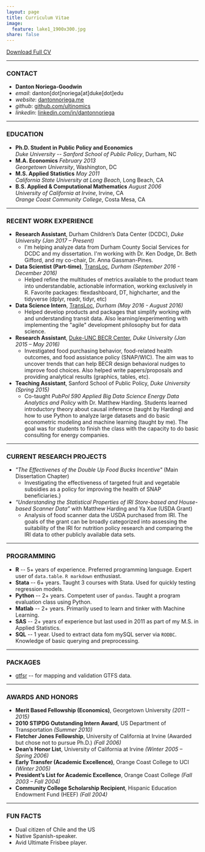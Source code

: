 ```yaml
---
layout: page
title: Curriculum Vitae
image:
  feature: lake1_1900x300.jpg
share: false
---
```


<div>
<a href="https://www.dropbox.com/s/16a96ejiut9o2uy/D_Noriega_CV.pdf?dl=0" class="btn btn-success">Download Full CV</a>  
</div>

---

### CONTACT
- **Danton Noriega-Goodwin**
- *email*: danton[dot]noriega[at]duke[dot]edu
- *website*: [dantonnoriega.me](http://dantonnoriega.me)
- *github*: [github.com/ultinomics](https://github.com/ultinomics)
- *linkedin*: [linkedin.com/in/dantonnoriega](https://www.linkedin.com/in/dantonnoriega)

---

### EDUCATION
- **Ph.D. Student in Public Policy and Economics**  
*Duke University -- Sanford School of Public Policy*, Durham, NC
- **M.A. Economics** *February 2013*  
*Georgetown University*, Washington, DC
- **M.S. Applied Statistics** *May 2011*  
*California State University at Long Beach*, Long Beach, CA
- **B.S. Applied & Computational Mathematics** *August 2006*  
*University of California at Irvine*, Irvine, CA  
*Orange Coast Community College*, Costa Mesa, CA

---

### RECENT WORK EXPERIENCE

- **Research Assistant**, Durham Children’s Data Center (DCDC), *Duke University (Jan 2017 – Present)*
	- I'm helping analyze data from Durham County Social Services for DCDC and my dissertation. I'm working with Dr. Ken Dodge, Dr. Beth Gifford, and my co-chair, Dr. Anna Gassman-Pines. 
- **Data Scientist (Part-time)**, [TransLoc](http://transloc.com/), *Durham (September 2016 - December 2016)*
	+ Helped refine the multitudes of metrics available to the product team into understandable, actionable information, working exclusively in R. Favorite packages: flexdashboard, DT, highcharter, and the tidyverse (dplyr, readr, tidyr, etc)
- **Data Science Intern**, [TransLoc](http://transloc.com/), *Durham (May 2016 - August 2016)*
	+ Helped develop products and packages that simplify working with and understanding transit data. Also learning/experimenting with implementing the "agile" development philosophy but for data science.
- **Research Assistant**, [Duke-UNC BECR Center](https://becr.sanford.duke.edu), *Duke University (Jan 2015 – May 2016)*
	- Investigated food purchasing behavior, food-related health outcomes, and food assistance policy (SNAP/WIC). The aim was to uncover trends that can help BECR design behavioral nudges to improve food choices. Also helped write papers/proposals and providing analytical results (graphics, tables, etc).
- **Teaching Assistant**, Sanford School of Public Policy, *Duke University (Spring 2015)*
	- Co-taught *PubPol 590 Applied Big Data Science Energy Data Analytics and Policy* with Dr. Matthew Harding. Students learned introductory theory about causal inference (taught by Harding) and how to use Python to analyze large datasets and do basic econometric modeling and machine learning (taught by me). The goal was for students to finish the class with the capacity to do basic consulting for energy companies.

---

### CURRENT RESEARCH PROJECTS

- *"The Effectivenes of the Double Up Food Bucks Incentive"* (Main Dissertation Chapter)
	- Investigating the effectiveness of targeted fruit and vegetable subsidies as a policy for improving the health of SNAP beneficiaries.}
- *“Understanding the Statistical Properties of IRI Store-based and House-based Scanner Data”* with Matthew Harding and Ya Xue (USDA Grant)
	- Analysis of food scanner data the USDA purchased from IRI. The goals of the grant can be broadly categorized into assessing the suitability of the IRI for nutrition policy research and comparing the IRI data to other publicly available data sets.

---

### PROGRAMMING

- **R** -- 5+ years of experience. Preferred programming language. Expert user of `data.table`. `R markdown` enthusiast.
- **Stata** -- 6+ years. Taught 3 courses with Stata. Used for quickly testing regression models.
- **Python** -- 2+ years. Competent user of `pandas`. Taught a program evaluation class using Python. 
- **Matlab** -- 2+ years. Primarily used to learn and tinker with Machine Learning.
- **SAS** -- 2+ years of experience but last used in 2011 as part of my M.S. in Applied Statistics.
- **SQL** -- 1 year. Used to extract data fom mySQL server via `RODBC`. Knowledge of basic querying and preprocessing.

---

### PACKAGES

- [gtfsr](https://github.com/ropenscilabs/gtfsr/) -- for mapping and validation GTFS data.

---

### AWARDS AND HONORS

- **Merit Based Fellowship (Economics)**, Georgetown University *(2011 – 2015)*
- **2010 STIPDG Outstanding Intern Award**, US Department of Transportation *(Summer 2010)*
- **Fletcher Jones Fellowship**, University of California at Irvine (Awarded but chose not to pursue Ph.D.) *(Fall 2006)*
- **Dean’s Honor List**, University of California at Irvine *(Winter 2005 – Spring 2006)*
- **Early Transfer (Academic Excellence)**, Orange Coast College to UCI *(Winter 2005)*
- **President’s List for Academic Excellence**, Orange Coast College *(Fall 2003 – Fall 2004)*
- **Community College Scholarship Recipient**, Hispanic Education Endowment Fund (HEEF) *(Fall 2004)*


---

### FUN FACTS
- Dual citizen of Chile and the US
- Native Spanish-speaker.
- Avid Ultimate Frisbee player.

